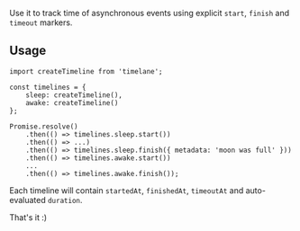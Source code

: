 Use it to track time of asynchronous events using explicit `start`, `finish`
and `timeout` markers.

## Usage

```es6
import createTimeline from 'timelane';

const timelines = {
    sleep: createTimeline(),
    awake: createTimeline()
};

Promise.resolve()
    .then(() => timelines.sleep.start())
    .then(() => ...)
    .then(() => timelines.sleep.finish({ metadata: 'moon was full' }))
    .then(() => timelines.awake.start())
    ...
    .then(() => timelines.awake.finish());
```

Each timeline will contain `startedAt`, `finishedAt`, `timeoutAt` and
auto-evaluated `duration`.

That's it :)
